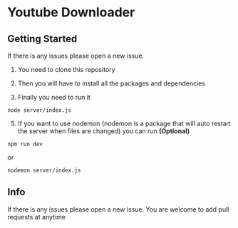 # Youtube Downloader

## Getting Started

If there is any issues please open a new issue.

1. You need to clone this repository

2. Then you will have to install all the packages and dependencies

3. Finally you need to run it
```
node server/index.js
```

5. If you want to use nodemon (nodemon is a package that will auto restart the server when files are changed) you can run **(Optional)**

```
npm run dev
```
or
```
nodemon server/index.js
```

## Info

If there is any issues please open a new issue. You are welcome to add pull requests at anytime

